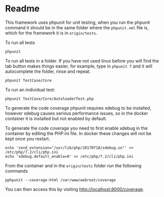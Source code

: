 # Readme 

This framework uses phpunit for unit testing, when you run the phpunit command it should be in the same folder where the `phpunit.xml` file is, which for the framework it is in `origin/tests`.

To run all tests

`phpunit`

To run all tests in a folder. If you have not used linux before you will find the tab button makes things easier, for example, type in `phpunit T` and it will autocomplete the folder, rinse and repeat.

`phpunit TestCase/Core`

To run an individual test:

`phpunit TestCase/Core/AutoloaderTest.php`


To generate the code coverage phpunit requires xdebug to be installed, however xdebug causes
serious performance issues, so in the docker container it is installed but not enabled by default.

To generate the code coverage you need to first enable xdebug in the container by editing the PHP.ini file. In docker these changes will not be kept once you restart.

````
echo 'zend_extension="/usr/lib/php/20170718/xdebug.so"' >> /etc/php/7.2/cli/php.ini
echo 'xdebug.default_enable=0' >> /etc/php/7.2/cli/php.ini
````

From the container and in the `origin/tests` folder run the following commands

`pphpunit --coverage-html /var/www/webroot/coverage`

You can then access this by visiting [http://localhost:8000/coverage](http://localhost:8000/coverage).